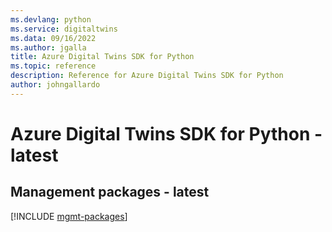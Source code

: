 ```yaml
---
ms.devlang: python
ms.service: digitaltwins
ms.data: 09/16/2022
ms.author: jgalla
title: Azure Digital Twins SDK for Python
ms.topic: reference
description: Reference for Azure Digital Twins SDK for Python
author: johngallardo
---
```

# Azure Digital Twins SDK for Python - latest

## Management packages - latest
[!INCLUDE [mgmt-packages](digital-twins-mgmt-index.md)]